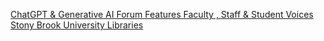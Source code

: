 [ChatGPT & Generative AI Forum Features Faculty , Staff & Student Voices   Stony Brook University Libraries](https://qi.tc/qi/112048)